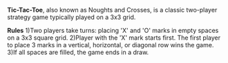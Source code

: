 
**Tic-Tac-Toe**, also known as Noughts and Crosses, is a classic two-player strategy game typically played on a 3x3 grid.

**Rules**
      1)Two players take turns: placing 'X' and 'O' marks in empty spaces on a 3x3 square grid.
      2)Player with the 'X' mark starts first. The first player to place 3 marks in a vertical, horizontal, or diagonal row wins the game.
      3)If all spaces are filled, the game ends in a draw.
